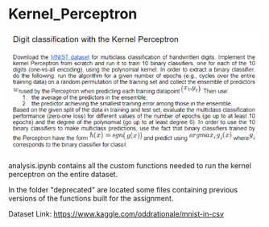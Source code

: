 # Kernel_Perceptron

![task](https://github.com/RobertoStaino/Kernel_Perceptron/blob/main/Consegna.PNG)


analysis.ipynb contains all the custom functions needed to run the kernel perceptron on the entire dataset.

In the folder "deprecated" are located some files containing previous versions of the functions built for the assignment.

Dataset Link: https://www.kaggle.com/oddrationale/mnist-in-csv
